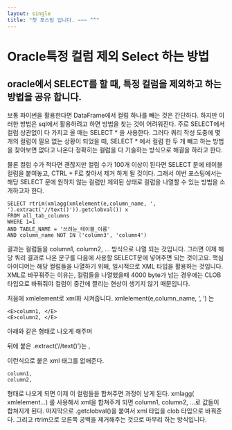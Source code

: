 ```yaml
---
layout: single
title: "첫 포스팅 입니다. ~~~ ^^"
---
```


# Oracle특정 컬럼 제외 Select 하는 방법

## oracle에서 SELECT를 할 때, 특정 컬럼을 제외하고 하는 방법을 공유 합니다.

보통 파이썬을 활용한다면 DataFrame에서 컬럼 하나를 빼는 것은 간단하다.
하지만 이러한 방법은 sql에서 활용하려고 하면 방법을 찾는 것이 어려워진다.
주로 SELECT에서 컬럼 상관없이 다 가지고 올 때는 SELECT * 을 사용한다.
그러다 쿼리 작성 도중에 몇 개의 컬럼이 필요 없는 상황이 되었을 때,
SELECT * 에서 컬럼 한 두 개 빼고 하는 방법을 찾아보면 없다고 나온다
정확히는 컬럼을 다 기술하는 방식으로 해결을 하라고 한다.

물론 컬럼 수가 적다면 괜찮지만 컬럼 수가 100개 이상이 된다면
SELECT 문에 테이블 컬럼을 붙여놓고, CTRL + F로 찾아서 제거 하게 될 것이다.
그래서 이번 포스팅에서는
해당 SELECT 문에 원하지 않는 컬럼만 제외된 상태로
컬럼을 나열할 수 있는 방법을 소개하고자 한다.

```
SELECT rtrim(xmlagg(xmlelement(e,column_name, ', ').extract('//text()')).getclobval()) x
FROM all_tab_columns
WHERE 1=1 
AND TABLE_NAME = '쓰려는_테이블_이름'
AND column_name NOT IN ('column3', 'column4')
```

결과는 컬럼들을 column1, column2, … 방식으로 나열 되는 것입니다.
그러면 이제 해당 쿼리 결과로 나온 문구를 다음에 사용할 SELECT문에 넣어주면 되는 것이고요.
핵심 아이디어는 해당 컬럼들을 나열하기 위해, 일시적으로 XML 타입을 활용하는 것입니다.
XML로 바꾸꿔주는 이유는, 컬럼들을 나열했을때 4000 byte가 넘는 경우에는
CLOB 타입으로 바꿔줘야 컬럼이 중간에 짤리는 현상이 생기지 않기 때문입니다.

처음에 xmlelement로 xml화 시켜줍니다.
xmlelement(e,column_name, ‘, ‘) 는

```
<E>column1, </E>
<E>column2, </E>
```

아래와 같은 형태로 나오게 해주며

뒤에 붙은 .extract(‘//text()’)는 ,

이런식으로 붙은 xml 태그를 없애준다.

```
column1, 
column2, 
```

형태로 나오게 되면 이제 이 컬럼들을 합쳐주면 과정이 남게 된다.
xmlagg( xmlelement…) 를 사용해서 xml을 합쳐주게 되면
column1, column2, …로 값들이 합쳐지게 된다.
마지막으로 .getclobval()을 붙여서 xml 타입을 clob 타입으로 바꿔준다.
그리고 rtrim으로 오른쪽 공백을 제거해주는 것으로 마무리 하는 방식입니다.
